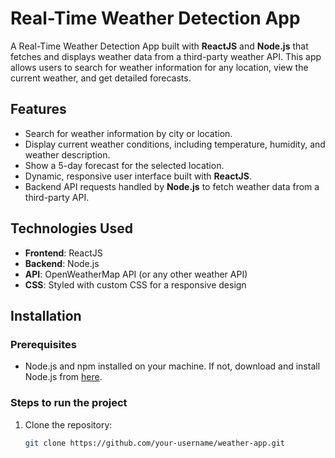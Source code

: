 # Real-Time Weather Detection App

A Real-Time Weather Detection App built with **ReactJS** and **Node.js** that fetches and displays weather data from a third-party weather API. This app allows users to search for weather information for any location, view the current weather, and get detailed forecasts.

## Features

- Search for weather information by city or location.
- Display current weather conditions, including temperature, humidity, and weather description.
- Show a 5-day forecast for the selected location.
- Dynamic, responsive user interface built with **ReactJS**.
- Backend API requests handled by **Node.js** to fetch weather data from a third-party API.

## Technologies Used

- **Frontend**: ReactJS
- **Backend**: Node.js
- **API**: OpenWeatherMap API (or any other weather API)
- **CSS**: Styled with custom CSS for a responsive design

## Installation

### Prerequisites

- Node.js and npm installed on your machine. If not, download and install Node.js from [here](https://nodejs.org/).

### Steps to run the project

1. Clone the repository:

   ```bash
   git clone https://github.com/your-username/weather-app.git

